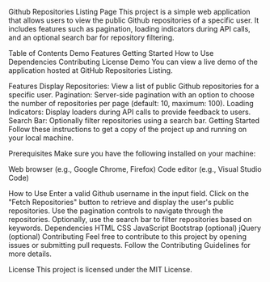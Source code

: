 Github Repositories Listing Page
This project is a simple web application that allows users to view the public Github repositories of a specific user. It includes features such as pagination, loading indicators during API calls, and an optional search bar for repository filtering.

Table of Contents
Demo
Features
Getting Started
How to Use
Dependencies
Contributing
License
Demo
You can view a live demo of the application hosted at GitHub Repositories Listing.

Features
Display Repositories: View a list of public Github repositories for a specific user.
Pagination: Server-side pagination with an option to choose the number of repositories per page (default: 10, maximum: 100).
Loading Indicators: Display loaders during API calls to provide feedback to users.
Search Bar: Optionally filter repositories using a search bar.
Getting Started
Follow these instructions to get a copy of the project up and running on your local machine.

Prerequisites
Make sure you have the following installed on your machine:

Web browser (e.g., Google Chrome, Firefox)
Code editor (e.g., Visual Studio Code)

How to Use
Enter a valid Github username in the input field.
Click on the "Fetch Repositories" button to retrieve and display the user's public repositories.
Use the pagination controls to navigate through the repositories.
Optionally, use the search bar to filter repositories based on keywords.
Dependencies
HTML
CSS
JavaScript
Bootstrap (optional)
jQuery (optional)
Contributing
Feel free to contribute to this project by opening issues or submitting pull requests. Follow the Contributing Guidelines for more details.

License
This project is licensed under the MIT License.







